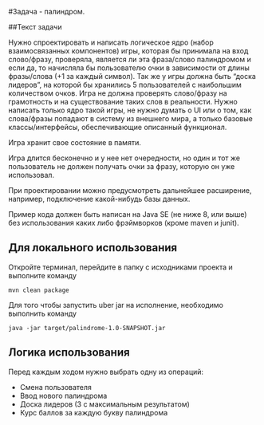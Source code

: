 #Задача - палиндром.

##Текст задачи

Нужно спроектировать и написать логическое ядро (набор взаимосвязанных
компонентов) игры, которая бы принимала на вход слово/фразу, проверяла, является ли
эта фраза/слово палиндромом и если да, то начисляла бы пользователю очки в
зависимости от длины фразы/слова (+1 за каждый символ). Так же у игры должна быть
“доска лидеров”, на которой бы хранились 5 пользователей с наибольшим количеством
очков. Игра не должна проверять слово/фразу на грамотность и на существование
таких слов в реальности. Нужно написать только ядро такой игры, не нужно думать о UI
или о том, как слова/фразы попадают в систему из внешнего мира, а только базовые
классы/интерфейсы, обеспечивающие описанный функционал.

Игра хранит свое состояние в памяти.

Игра длится бесконечно и у нее нет очередности, но один и тот же пользователь
не должен получать очки за фразу, которую он уже использовал.

При проектировании можно предусмотреть дальнейшее расширение, например,
подключение какой-нибудь базы данных.

Пример кода должен быть написан на Java SE (не ниже 8, или выше) без
использования каких либо фрэймворков (кроме maven и junit).  

## Для локального использования
Откройте терминал, перейдите в папку с исходниками проекта и выполните команду

    mvn clean package
    
Для того чтобы запустить uber jar на исполнение, необходимо выполнить команду

    java -jar target/palindrome-1.0-SNAPSHOT.jar

## Логика использования
Перед каждым ходом нужно выбрать одну из операций:
* Смена пользователя
* Ввод нового палиндрома
* Доска лидеров (3 с максимальным результатом)
* Курс баллов за каждую букву палиндрома 